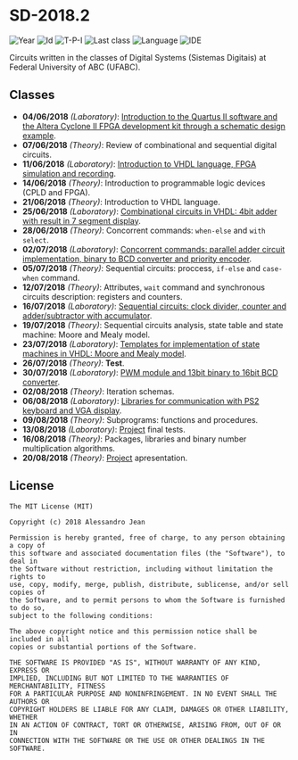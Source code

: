 # SD-2018.2
![Year][year] ![Id][id] ![T-P-I][tpi] ![Last class][last-class]
![Language][language] ![IDE][ide]

Circuits written in the classes of Digital Systems (Sistemas
Digitais) at Federal University of ABC (UFABC).

[year]: https://img.shields.io/badge/year-2018.2-blue.svg?style=flat-square
[id]: https://img.shields.io/badge/id-MCTA024--13-yellowgreen.svg?style=flat-square
[tpi]: https://img.shields.io/badge/T--P--I-2--2--4-lightgrey.svg?style=flat-square
[last-class]: https://img.shields.io/badge/last_class-2018.08.20-green.svg?style=flat-square
[language]: https://img.shields.io/badge/language-VHDL-yellow.svg?style=flat-square
[ide]: https://img.shields.io/badge/IDE-Quartus%20II-orange.svg?style=flat-square

## Classes

- **04/06/2018** *(Laboratory)*: [Introduction
to the Quartus II software and the Altera Cyclone II FPGA development
kit through a schematic design example].
- **07/06/2018** *(Theory)*: Review of combinational and sequential
digital circuits.
- **11/06/2018** *(Laboratory)*: [Introduction to VHDL language,
FPGA simulation and recording].
- **14/06/2018** *(Theory)*: Introduction to programmable logic devices
(CPLD and FPGA).
- **21/06/2018** *(Theory)*: Introduction to VHDL language.
- **25/06/2018** *(Laboratory)*: [Combinational circuits in VHDL: 4bit 
adder with result in 7 segment display].
- **28/06/2018** *(Theory)*: Concorrent commands: `when-else` and `with select`.
- **02/07/2018** *(Laboratory)*: [Concorrent commands: parallel adder
circuit implementation, binary to BCD converter and priority encoder].
- **05/07/2018** *(Theory)*: Sequential circuits: proccess,
`if-else` and `case-when` command.
- **12/07/2018** *(Theory)*: Attributes, `wait` command
and synchronous circuits description: registers and counters.
- **16/07/2018** *(Laboratory)*: [Sequential circuits:
clock divider, counter and adder/subtractor with accumulator].
- **19/07/2018** *(Theory)*: Sequential circuits analysis,
state table and state machine: Moore and Mealy model.
- **23/07/2018** *(Laboratory)*: [Templates for implementation
of state machines in VHDL: Moore and Mealy model].
- **26/07/2018** *(Theory)*: **Test**.
- **30/07/2018** *(Laboratory)*: [PWM module and 13bit binary
to 16bit BCD converter].
- **02/08/2018** *(Theory)*: Iteration schemas.
- **06/08/2018** *(Laboratory)*: [Libraries for communication
with PS2 keyboard and VGA display].
- **09/08/2018** *(Theory)*: Subprograms: functions and procedures.
- **13/08/2018** *(Laboratory)*: [Project] final tests.
- **16/08/2018** *(Theory)*: Packages, libraries and
binary number multiplication algorithms.
- **20/08/2018** *(Theory)*: [Project] apresentation.

[Introduction
to the Quartus II software and the Altera Cyclone II FPGA development
kit through a schematic design example]: classes/laboratory/2018.06.04/
[Introduction to VHDL language, FPGA simulation and recording]: classes/laboratory/2018.06.11/
[Combinational circuits in VHDL: 4bit 
adder with result in 7 segment display]: classes/laboratory/2018.06.25/
[Concorrent commands: parallel adder circuit implementation, 
binary to BCD converter and priority encoder]: classes/laboratory/2018.07.02/
[Sequential circuits: clock divider, counter 
and adder/subtractor with accumulator]: classes/laboratory/2018.07.16/
[Templates for implementation of state
machines in VHDL: Moore and Mealy model]: classes/laboratory/2018.07.23/
[PWM module and 13bit binary
to 16bit BCD converter]: classes/laboratory/2018.07.30/
[Libraries for communication
with PS2 keyboard and VGA display]: classes/laboratory/2018.08.06/
[Project]: project/

## License

    The MIT License (MIT)

    Copyright (c) 2018 Alessandro Jean

    Permission is hereby granted, free of charge, to any person obtaining a copy of
    this software and associated documentation files (the "Software"), to deal in
    the Software without restriction, including without limitation the rights to
    use, copy, modify, merge, publish, distribute, sublicense, and/or sell copies of
    the Software, and to permit persons to whom the Software is furnished to do so,
    subject to the following conditions:
    
    The above copyright notice and this permission notice shall be included in all
    copies or substantial portions of the Software.

    THE SOFTWARE IS PROVIDED "AS IS", WITHOUT WARRANTY OF ANY KIND, EXPRESS OR
    IMPLIED, INCLUDING BUT NOT LIMITED TO THE WARRANTIES OF MERCHANTABILITY, FITNESS
    FOR A PARTICULAR PURPOSE AND NONINFRINGEMENT. IN NO EVENT SHALL THE AUTHORS OR
    COPYRIGHT HOLDERS BE LIABLE FOR ANY CLAIM, DAMAGES OR OTHER LIABILITY, WHETHER
    IN AN ACTION OF CONTRACT, TORT OR OTHERWISE, ARISING FROM, OUT OF OR IN
    CONNECTION WITH THE SOFTWARE OR THE USE OR OTHER DEALINGS IN THE SOFTWARE.